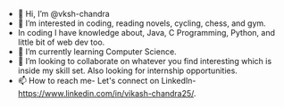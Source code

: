 - 👋 Hi, I’m @vksh-chandra
- 👀 I’m interested in coding, reading novels, cycling, chess, and gym.
-  In coding I have knowledge about, Java, C Programming, Python, and little bit of web dev too.
- 🌱 I’m currently learning Computer Science.
- 💞️ I’m looking to collaborate on whatever you find interesting which is inside my skill set. Also looking for internship opportunities.
- 📫 How to reach me- Let's connect on LinkedIn- https://www.linkedin.com/in/vikash-chandra25/.

<!---
vksh-chandra/vksh-chandra is a ✨ special ✨ repository because its `README.md` (this file) appears on your GitHub profile.
You can click the Preview link to take a look at your changes.
--->
